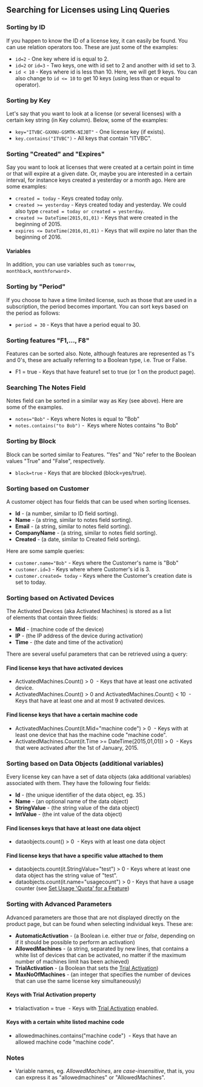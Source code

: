 ## Searching for Licenses using Linq Queries

### Sorting by ID

If you happen to know the ID of a license key, it can easily be found. You can use relation operators too. These are just some of the examples:

* `id=2` - One key where id is equal to 2.</li>
* `id=2` or `id=3` - Two keys, one with id set to 2 and another with id set to 3.
* `id < 10` - Keys where id is less than 10. Here, we will get 9 keys. You can also change to `id <= 10` to get 10 keys (using less than or equal to operator).


### Sorting by Key
Let's say that you want to look at a license (or several licenses) with a certain key string (in Key column). Below, some of the examples:
* `key="ITVBC-GXXNU-GSMTK-NIJBT"` - One license key (if exists).
* `key.contains("ITVBC")` - All keys that contain "ITVBC".


### Sorting "Created" and "Expires"

Say you want to look at licenses that were created at a certain point in time or that will expire at a given date. Or, maybe you are interested in a certain interval, for instance keys created a yesterday or a month ago. Here are some examples:

* `created = today` - Keys created today only.
* `created >= yesterday` - Keys created today and yesterday. We could also type `created = today or created = yesterday`.
* `created >= DateTime(2015,01,01)` - Keys that were created in the beginning of 2015.
* `expires <= DateTime(2016,01,01)` - Keys that will expire no later than the beginning of 2016.

#### Variables

In addition, you can use variables such as `tomorrow`, `monthback`, `monthforward`>.

### Sorting by "Period"
If you choose to have a time limited license, such as those that are used in a subscription, the period becomes important. You can sort keys based on the period as follows:
* `period = 30` - Keys that have a period equal to 30.

### Sorting features "F1,..., F8"
Features can be sorted also. Note, although features are represented as 1's and 0's, these are actually referring to a Boolean type, i.e. True or False.
<ul>
	<li><span class="lang:default decode:true crayon-inline">F1 = true</span> - Keys that have feature1 set to true (or 1 on the product page).</li>
</ul>

### Searching The Notes Field
Notes field can be sorted in a similar way as Key (see above). Here are some of the examples.
* `notes="Bob"` - Keys where Notes is equal to "Bob"
* `notes.contains("to Bob")` -  Keys where Notes contains "to Bob"


### Sorting by Block
Block can be sorted similar to Features. "Yes" and "No" refer to the Boolean values "True" and "False", respectively.

* `block=true` - Keys that are blocked (block=yes/true).

### Sorting based on Customer
A customer object has four fields that can be used when sorting licenses.

* **Id** - (a number, similar to ID field sorting).
* **Name** - (a string, similar to notes field sorting).
* **Email** - (a string, similar to notes field sorting).
* **CompanyName** - (a string, similar to notes field sorting).
* **Created** - (a date, similar to Created field sorting).

Here are some sample queries:
* `customer.name="Bob"` - Keys where the Customer's name is "Bob"
* `customer.id=3` - Keys where where Customer's id is 3.
* `customer.created= today` - Keys where the Customer's creation date is set to today.


### Sorting based on Activated Devices
The Activated Devices (aka Activated Machines) is stored as a list of elements that contain three fields:
<ul>
	<li><strong>Mid</strong> - (machine code of the device)</li>
	<li><strong>IP</strong> - (the IP address of the device during activation)</li>
	<li><strong>Time</strong> - (the date and time of the activation)</li>
</ul>
There are several useful parameters that can be retrieved using a query:
<h4>Find license keys that have activated devices</h4>
<ul>
	<li><span class="lang:default decode:true crayon-inline ">ActivatedMachines.Count() &gt; 0</span>  - Keys that have at least one activated device.</li>
	<li><span class="lang:default decode:true crayon-inline ">ActivatedMachines.Count() &gt; 0 and ActivatedMachines.Count() &lt; 10</span>  - Keys that have at least one and at most 9 activated devices.</li>
</ul>
<h4>Find license keys that have a certain machine code</h4>
<ul>
	<li><span class="lang:default decode:true crayon-inline">ActivatedMachines.Count(it.Mid="machine code") &gt; 0</span>  - Keys with at least one device that has the machine code "machine code".</li>
	<li><span class="lang:default decode:true crayon-inline">ActivatedMachines.Count(it.Time &gt;= DateTime(2015,01,01)) &gt; 0</span>  - Keys that were activated after the 1st of January, 2015.</li>
</ul>
<h3>Sorting based on Data Objects (additional variables)</h3>
Every license key can have a set of data objects (aka additional variables) associated with them. They have the following four fields:
<ul>
	<li><strong>Id</strong> - (the unique identifier of the data object, eg. 35.)</li>
	<li><strong>Name</strong> - (an optional name of the data object)</li>
	<li><strong>StringValue</strong> - (the string value of the data object)</li>
	<li><strong>IntValue</strong> - (the int value of the data object)</li>
</ul>
<h4>Find licenses keys that have at least one data object</h4>
<ul>
	<li><span class="lang:default decode:true  crayon-inline">dataobjects.count() &gt; 0</span>  - Keys with at least one data object</li>
</ul>
<h4>Find license keys that have a specific value attached to them</h4>
<ul>
	<li><span class="lang:default decode:true  crayon-inline">dataobjects.count(it.StringValue="test") &gt; 0</span> - Keys where at least one data object has the string value of "test".</li>
	<li><span class="lang:default decode:true  crayon-inline">dataobjects.count(it.name="usagecount") &gt; 0</span> - Keys that have a usage counter (see <a href="https://support.serialkeymanager.com/kb/set-usage-quota-for-a-feature">Set Usage 'Quota' for a Feature</a>)</li>
</ul>
<h3>Sorting with Advanced Parameters</h3>
Advanced parameters are those that are not displayed directly on the product page, but can be found when selecting individual keys. These are:
<ul>
	<li><strong>AutomaticActivation</strong> - (a Boolean i.e. either <em>true</em> or <em>false</em>, depending on if it should be possible to perform an activation)</li>
	<li><strong>AllowedMachines</strong> - (a string, separated by new lines, that contains a white list of devices that can be activated, no matter if the maximum number of machines limit has been achieved)</li>
	<li><strong>TrialActivation</strong> - (a Boolean that sets the <a href="https://support.serialkeymanager.com/kb/trial-activation">Trial Activation</a>)</li>
	<li><strong>MaxNoOfMachines</strong> - (an integer that specifies the number of devices that can use the same license key simultaneously)</li>
</ul>
<h4>Keys with Trial Activation property</h4>
<ul>
	<li><span class="lang:default decode:true crayon-inline ">trialactivation = true</span>  - Keys with <a href="https://support.serialkeymanager.com/kb/trial-activation">Trial Activation</a> enabled.</li>
</ul>
<h4>Keys with a certain white listed machine code</h4>
<ul>
	<li><span class="lang:default decode:true crayon-inline">allowedmachines.contains("machine code")</span>  - Keys that have an allowed machine code "machine code".</li>
</ul>
<h3>Notes</h3>
<ul>
	<li>Variable names, eg. <em>AllowedMachines</em>, are <em>case-insensitive</em>, that is, you can express it as "allowedmachines" or "AllowedMachines".</li>
</ul>
